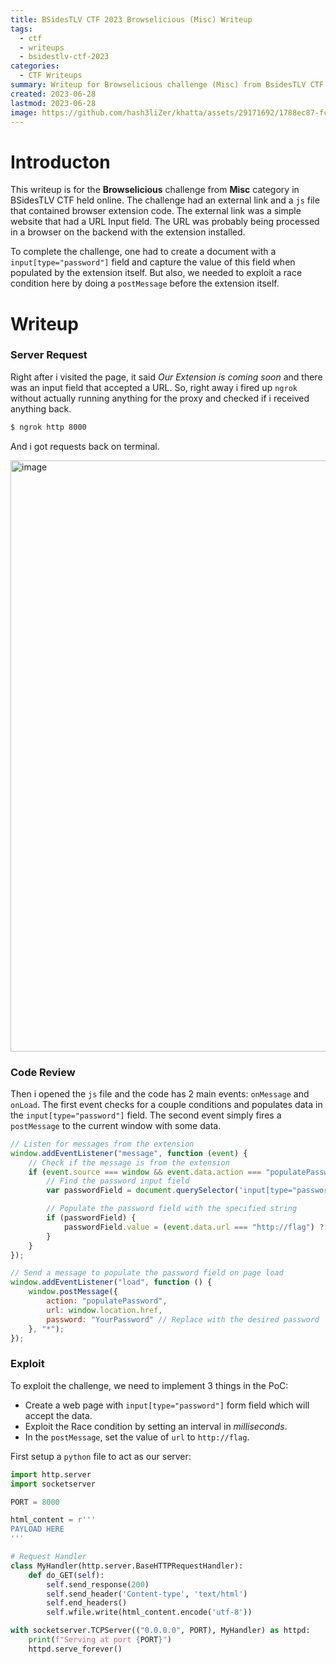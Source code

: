 ```yaml
---
title: BSidesTLV CTF 2023 Browselicious (Misc) Writeup
tags:
  - ctf
  - writeups
  - bsidestlv-ctf-2023
categories:
  - CTF Writeups
summary: Writeup for Browselicious challenge (Misc) from BsidesTLV CTF 2023
created: 2023-06-28
lastmod: 2023-06-28
image: https://github.com/hash3liZer/khatta/assets/29171692/1788ec87-fc59-49a7-a035-ec767504fb3d
---
```


# Introducton
This writeup is for the **Browselicious** challenge from **Misc** category in BSidesTLV CTF held online. The challenge had an external link and a `js` file that contained browser extension code. The external link was a simple website that had a URL Input field. The URL was probably being processed in a browser on the backend with the extension installed.

To complete the challenge, one had to create a document with a `input[type="password"]` field and capture the value of this field when populated by the extension itself. But also, we needed to exploit a race condition here by doing a `postMessage` before the extension itself.

# Writeup
### Server Request
Right after i visited the page, it said _Our Extension is coming soon_ and there was an input field that accepted a URL. So, right away i fired up `ngrok` without actually running anything for the proxy and checked if i received anything back.

```bash
$ ngrok http 8000
```

And i got requests back on terminal.

<img width="946" alt="image" src="https://github.com/hash3liZer/khatta/assets/29171692/ba40787f-c811-46ec-93a5-1a67298d9a28">

### Code Review
Then i opened the `js` file and the code has 2 main events: `onMessage` and `onLoad`. The first event checks for a couple conditions and populates data in the `input[type="password"]` field. The second event simply fires a `postMessage` to the current window with some data. 

```javascript
// Listen for messages from the extension
window.addEventListener("message", function (event) {
    // Check if the message is from the extension
    if (event.source === window && event.data.action === "populatePassword") {
        // Find the password input field
        var passwordField = document.querySelector('input[type="password"]');

        // Populate the password field with the specified string
        if (passwordField) {
            passwordField.value = (event.data.url === "http://flag") ? "BSidevTLV2023{TheFlag}" : "MyDefaultPassword";
        }
    }
});

// Send a message to populate the password field on page load
window.addEventListener("load", function () {
    window.postMessage({
        action: "populatePassword",
        url: window.location.href,
        password: "YourPassword" // Replace with the desired password
    }, "*");
});
```

### Exploit
To exploit the challenge, we need to implement 3 things in the PoC:

* Create a web page with `input[type="password"]` form field which will accept the data.
* Exploit the Race condition by setting an interval in _milliseconds_.
* In the `postMessage`, set the value of `url` to `http://flag`.

First setup a `python` file to act as our server: 
```python
import http.server
import socketserver

PORT = 8000

html_content = r'''
PAYLOAD HERE
'''

# Request Handler
class MyHandler(http.server.BaseHTTPRequestHandler):
    def do_GET(self):
        self.send_response(200)
        self.send_header('Content-type', 'text/html')
        self.end_headers()
        self.wfile.write(html_content.encode('utf-8'))

with socketserver.TCPServer(("0.0.0.0", PORT), MyHandler) as httpd:
    print(f"Serving at port {PORT}")
    httpd.serve_forever()
```

